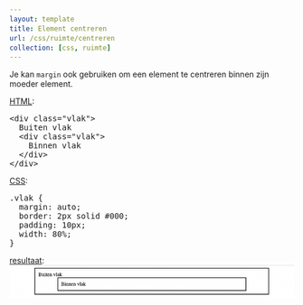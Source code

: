 ```yaml
---
layout: template
title: Element centreren
url: /css/ruimte/centreren
collection: [css, ruimte]
---								
```


Je kan <code>margin</code> ook gebruiken om een element te centreren binnen zijn moeder element.

<u>HTML</u>:
<pre data-enlighter-theme="beyond" data-enlighter-language="html">
&lt;div class="vlak"&gt;
  Buiten vlak
  &lt;div class="vlak"&gt;
    Binnen vlak
  &lt;/div&gt;
&lt;/div&gt;
</pre>

<u>CSS</u>:
<pre data-enlighter-theme="beyond" data-enlighter-language="css">
.vlak {
  margin: auto;
  border: 2px solid #000;
  padding: 10px;
  width: 80%;
}
</pre>

<u>resultaat</u>:
<img src="images/centreren.png" />

